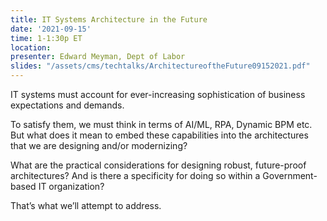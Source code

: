 ```yaml
---
title: IT Systems Architecture in the Future
date: '2021-09-15'
time: 1-1:30p ET
location:
presenter: Edward Meyman, Dept of Labor
slides: "/assets/cms/techtalks/ArchitectureoftheFuture09152021.pdf"
---
```


IT systems must account for ever-increasing sophistication of business expectations and demands.

To satisfy them, we must think in terms of AI/ML, RPA, Dynamic BPM etc. But what does it mean to embed these capabilities into the architectures that we are designing and/or modernizing?

What are the practical considerations for designing robust, future-proof architectures? And is there a specificity for doing so within a Government-based IT organization?

That’s what we’ll attempt to address.
